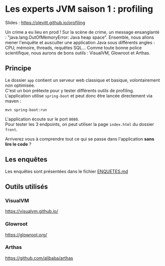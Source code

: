 # Les experts JVM saison 1 : profiling

Slides : https://olevitt.github.io/profiling

Un crime a eu lieu en prod !
Sur la scène de crime, un message ensanglanté : "java.lang.OutOfMemoryError: Java heap space". Ensemble, nous allons mener l'enquête et ausculter une application Java sous différents angles : CPU, mémoire, threads, requêtes SQL…
Comme toute bonne police scientifique, nous aurons de bons outils : VisualVM, Glowroot et Arthas.

## Principe

Le dossier `app` contient un serveur web classique et basique, volontairement non optimisée.  
C'est un bon prétexte pour y tester différents outils de profiling.  
L'application utilise `spring-boot` et peut donc être lancée directement via maven :

```
mvn spring-boot:run
```

L'application écoute sur le port `8080`.  
Pour tester les 3 endpoints, on peut utiliser la page `index.html` du dossier `front`.

Arriverez vous à comprendre tout ce qui se passe dans l'application **sans lire le code** ?

## Les enquêtes

Les enquêtes sont présentées dans le fichier [ENQUETES.md](ENQUETES.md)

## Outils utilisés

### VisualVM

https://visualvm.github.io/

### Glowroot

https://glowroot.org/

### Arthas

https://github.com/alibaba/arthas
